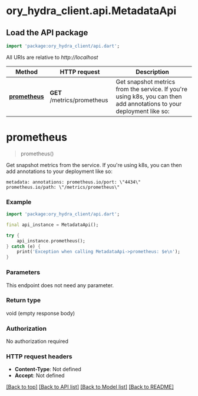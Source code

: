 # ory_hydra_client.api.MetadataApi

## Load the API package
```dart
import 'package:ory_hydra_client/api.dart';
```

All URIs are relative to *http://localhost*

Method | HTTP request | Description
------------- | ------------- | -------------
[**prometheus**](MetadataApi.md#prometheus) | **GET** /metrics/prometheus | Get snapshot metrics from the service. If you're using k8s, you can then add annotations to your deployment like so:


# **prometheus**
> prometheus()

Get snapshot metrics from the service. If you're using k8s, you can then add annotations to your deployment like so:

``` metadata: annotations: prometheus.io/port: \"4434\" prometheus.io/path: \"/metrics/prometheus\" ```

### Example 
```dart
import 'package:ory_hydra_client/api.dart';

final api_instance = MetadataApi();

try { 
    api_instance.prometheus();
} catch (e) {
    print('Exception when calling MetadataApi->prometheus: $e\n');
}
```

### Parameters
This endpoint does not need any parameter.

### Return type

void (empty response body)

### Authorization

No authorization required

### HTTP request headers

 - **Content-Type**: Not defined
 - **Accept**: Not defined

[[Back to top]](#) [[Back to API list]](../README.md#documentation-for-api-endpoints) [[Back to Model list]](../README.md#documentation-for-models) [[Back to README]](../README.md)

